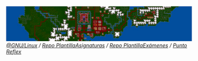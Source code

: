 ||
|-:|
![](/imagenes/2Monitors/ultima_vi_desktop_background_wallpaper_5760x1080_by_mecandes_d87e0fg.png)
*[@GNU/Linux](elementaryOS.md) / [Repo PlantillaAsignaturas](https://github.com/mmasias/repoPlantillaAsignatura) / [Repo PlantillaExámenes](https://github.com/mmasias/repoPlantillaExamen) / [Punto Reflex](https://github.com/puntoReflex)*
